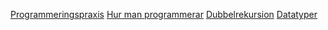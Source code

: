 [Programmeringspraxis](../../studiematerial/programmeringspraxis.shtml)
[Hur man programmerar](../../studiematerial/hur-man-programmerar.shtml)
[Dubbelrekursion](../../studiematerial/dubbelrekursion.shtml)
[Datatyper](../../studiematerial/datatyper.shtml)
